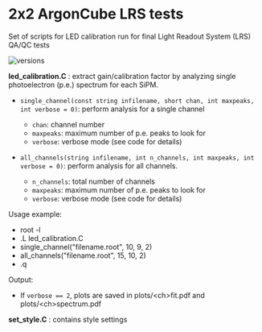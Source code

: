 # 2x2 ArgonCube LRS tests
Set of scripts for LED calibration run for final Light Readout System (LRS) QA/QC tests

![versions](https://img.shields.io/badge/ROOT-v6-blue?)

**led_calibration.C** : extract gain/calibration factor by analyzing single photoelectron (p.e.)
spectrum for each SiPM.

- `single_channel(const string infilename, short chan, int maxpeaks, int verbose = 0)`: perform analysis for a single channel
  + `chan`: channel number
  + `maxpeaks`: maximum number of p.e. peaks to look for
  + `verbose`: verbose mode (see code for details)
  
- `all_channels(string infilename, int n_channels, int maxpeaks, int verbose = 0)`: perform analysis for all channels.
  + `n_channels`: total number of channels
  + `maxpeaks`: maximum number of p.e. peaks to look for
  + `verbose`: verbose mode (see code for details)


Usage example: 
- root -l
- .L led_calibration.C
- single_channel("filename.root", 10, 9, 2) 
- all_channels("filename.root", 15, 10, 2)
- .q 

Output:
- If `verbose == 2`, plots are saved in plots/\<ch>fit.pdf and plots/\<ch>spectrum.pdf

**set_style.C** : contains style settings



